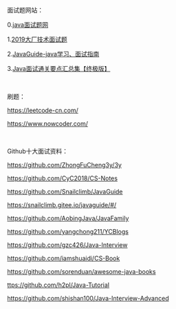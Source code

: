 <p>面试题网站：</p>

<p>0.<a href="http://www.wityx.com/">java面试题网</a></p>

<p>1.<a href="https://github.com/0voice/interview_internal_reference">2019大厂技术面试题</a></p>

<p>2.<a href="https://snailclimb.gitee.io/javaguide/#/">JavaGuide-java学习、面试指南</a></p>

<p>3.<a href="https://juejin.im/post/5ab1a338518825558a067c1f">Java面试通关要点汇总集【终极版】</a></p>
<p> </p>

<p>刷题：</p>

<p><a href="https://leetcode-cn.com/">https://leetcode-cn.com/</a></p>

<p><a href="https://www.nowcoder.com/">https://www.nowcoder.com/</a></p>

<p> </p>



<p>Github十大面试资料：</p>

<p><a href="https://github.com/ZhongFuCheng3y/3y">https://github.com/ZhongFuCheng3y/3y</a></p>

<p><a href="https://github.com/CyC2018/CS-Notes" rel="noreferrer noopener" target="_blank">https://github.com/CyC2018/CS-Notes</a></p>

<p><a href="https://github.com/Snailclimb/JavaGuide" rel="noreferrer noopener" target="_blank">https://github.com/Snailclimb/JavaGuide</a>   

<a href="https://snailclimb.gitee.io/javaguide/#/">https://snailclimb.gitee.io/javaguide/#/</a></p>

<p><a href="https://github.com/AobingJava/JavaFamily" rel="noreferrer noopener" target="_blank">https://github.com/AobingJava/JavaFamily</a></p>

<p><a href="https://github.com/yangchong211/YCBlogs" rel="noreferrer noopener" target="_blank">https://github.com/yangchong211/YCBlogs</a></p>

<p><a href="https://github.com/gzc426/Java-Interview" rel="noreferrer noopener" target="_blank">https://github.com/gzc426/Java-Interview</a></p>

<p><a href="https://github.com/iamshuaidi/CS-Book" rel="noreferrer noopener" target="_blank">https://github.com/iamshuaidi/CS-Book</a></p>

<p><a href="https://github.com/sorenduan/awesome-java-books" rel="noreferrer noopener" target="_blank">https://github.com/sorenduan/awesome-java-books</a></p>

<p><a href="https://github.com/h2pl/Java-Tutorial" rel="noreferrer noopener" target="_blank">ttps://github.com/h2pl/Java-Tutorial</a></p>

<p><a href="https://github.com/shishan100/Java-Interview-Advanced" rel="noreferrer noopener" target="_blank">https://github.com/shishan100/Java-Interview-Advanced</a></p>


